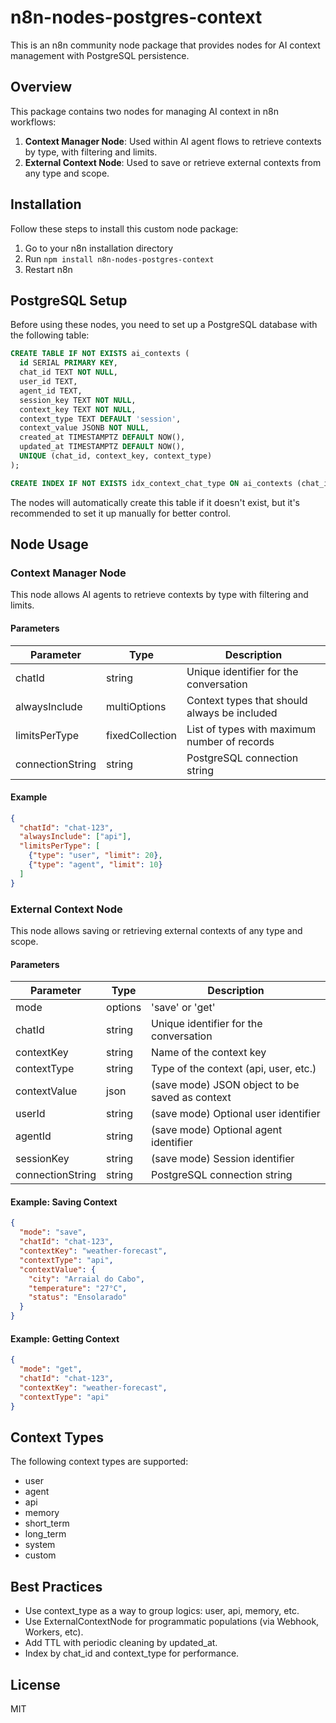 # n8n-nodes-postgres-context

This is an n8n community node package that provides nodes for AI context management with PostgreSQL persistence.

## Overview

This package contains two nodes for managing AI context in n8n workflows:

1. **Context Manager Node**: Used within AI agent flows to retrieve contexts by type, with filtering and limits.
2. **External Context Node**: Used to save or retrieve external contexts from any type and scope.

## Installation

Follow these steps to install this custom node package:

1. Go to your n8n installation directory
2. Run `npm install n8n-nodes-postgres-context`
3. Restart n8n

## PostgreSQL Setup

Before using these nodes, you need to set up a PostgreSQL database with the following table:

```sql
CREATE TABLE IF NOT EXISTS ai_contexts (
  id SERIAL PRIMARY KEY,
  chat_id TEXT NOT NULL,
  user_id TEXT,
  agent_id TEXT,
  session_key TEXT NOT NULL,
  context_key TEXT NOT NULL,
  context_type TEXT DEFAULT 'session',
  context_value JSONB NOT NULL,
  created_at TIMESTAMPTZ DEFAULT NOW(),
  updated_at TIMESTAMPTZ DEFAULT NOW(),
  UNIQUE (chat_id, context_key, context_type)
);

CREATE INDEX IF NOT EXISTS idx_context_chat_type ON ai_contexts (chat_id, context_type, updated_at DESC);
```

The nodes will automatically create this table if it doesn't exist, but it's recommended to set it up manually for better control.

## Node Usage

### Context Manager Node

This node allows AI agents to retrieve contexts by type with filtering and limits.

#### Parameters

| Parameter | Type | Description |
|-----------|------|-------------|
| chatId | string | Unique identifier for the conversation |
| alwaysInclude | multiOptions | Context types that should always be included |
| limitsPerType | fixedCollection | List of types with maximum number of records |
| connectionString | string | PostgreSQL connection string |

#### Example

```json
{
  "chatId": "chat-123",
  "alwaysInclude": ["api"],
  "limitsPerType": [
    {"type": "user", "limit": 20},
    {"type": "agent", "limit": 10}
  ]
}
```

### External Context Node

This node allows saving or retrieving external contexts of any type and scope.

#### Parameters

| Parameter | Type | Description |
|-----------|------|-------------|
| mode | options | 'save' or 'get' |
| chatId | string | Unique identifier for the conversation |
| contextKey | string | Name of the context key |
| contextType | string | Type of the context (api, user, etc.) |
| contextValue | json | (save mode) JSON object to be saved as context |
| userId | string | (save mode) Optional user identifier |
| agentId | string | (save mode) Optional agent identifier |
| sessionKey | string | (save mode) Session identifier |
| connectionString | string | PostgreSQL connection string |

#### Example: Saving Context

```json
{
  "mode": "save",
  "chatId": "chat-123",
  "contextKey": "weather-forecast",
  "contextType": "api",
  "contextValue": {
    "city": "Arraial do Cabo",
    "temperature": "27°C",
    "status": "Ensolarado"
  }
}
```

#### Example: Getting Context

```json
{
  "mode": "get",
  "chatId": "chat-123",
  "contextKey": "weather-forecast",
  "contextType": "api"
}
```

## Context Types

The following context types are supported:

- user
- agent
- api
- memory
- short_term
- long_term
- system
- custom

## Best Practices

- Use context_type as a way to group logics: user, api, memory, etc.
- Use ExternalContextNode for programmatic populations (via Webhook, Workers, etc).
- Add TTL with periodic cleaning by updated_at.
- Index by chat_id and context_type for performance.

## License

MIT
